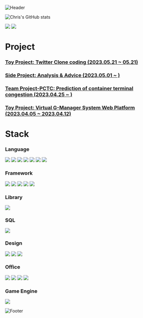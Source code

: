![Header](https://capsule-render.vercel.app/api?type=waving&color=276DC3&height=100&section=header)

![Chris's GitHub stats](https://github-readme-stats.vercel.app/api?username=ChrisEuristic&show_icons=true&theme=github_dark)

<img src="https://img.shields.io/badge/-eanair@kakao.com-3178C6?logo=mail.ru&logoColor=white"> <a href="https://open.kakao.com/o/sO6YhZcf" target="_blank"><img src="https://img.shields.io/badge/-Kakao Talk-FFCD00?logo=kakaotalk&logoColor=white"></a>

# Project

### [Toy Project: Twitter Clone coding (2023.05.21 ~ 05.21)](https://github.com/ChrisEuristic/ToyProject_Cwitter)
### [Side Project: Analysis & Advice (2023.05.01 ~ )](https://github.com/ChrisEuristic/Project_4A)
### [Team Project-PCTC: Prediction of container terminal congestion (2023.04.25 ~ )](https://github.com/ChrisEuristic/TeamProject_PCTC/)
### [Toy Project: Virtual G-Manager System Web Platform (2023.04.05 ~ 2023.04.12)](https://github.com/ChrisEuristic/ToyProject_G-Manager/)


# Stack

### Language

  <img src="https://img.shields.io/badge/-HTML5-E34F26?logo=html5&logoColor=white">   <img src="https://img.shields.io/badge/-CSS3-1572B6?logo=css3&logoColor=white">   <img src="https://img.shields.io/badge/-Javascript-F7DF1E?logo=javascript&logoColor=white">   <img src="https://img.shields.io/badge/-TypeScript-3178C6?logo=typescript&logoColor=white">   <img src="https://img.shields.io/badge/-Java-FF2222?logo=openjdk&logoColor=white">   <img src="https://img.shields.io/badge/-Python-3776AB?logo=python&logoColor=white">   <img src="https://img.shields.io/badge/-C-A8B9CC?logo=c&logoColor=white">

### Framework

  <img src="https://img.shields.io/badge/-Next.JS-000000?logo=next.js&logoColor=white">   <img src="https://img.shields.io/badge/-Express.js-000000?logo=express&logoColor=white">  <img src="https://img.shields.io/badge/-Node.js-339933?logo=node.js&logoColor=white">   <img src="https://img.shields.io/badge/-React Native-61DAFB?logo=react&logoColor=white">   <img src="https://img.shields.io/badge/-Spring Boot-6DB33F?logo=spring boot&logoColor=white">

### Library

  <img src="https://img.shields.io/badge/-React.JS-61DAFB?logo=react&logoColor=white">

### SQL

  <img src="https://img.shields.io/badge/-MySQL-4479A1?logo=mysql&logoColor=white">

### Design

  <img src="https://img.shields.io/badge/-Adobe Photoshop-31A8FF?logo=adobe photoshop&logoColor=white">   <img src="https://img.shields.io/badge/-Adobe Lightroom-31A8FF?logo=adobe lightroom&logoColor=white">   <img src="https://img.shields.io/badge/-Figma-F24E1E?logo=figma&logoColor=white">

### Office

  <img src="https://img.shields.io/badge/-MS Excel-217346?logo=microsoft excel&logoColor=white">   <img src="https://img.shields.io/badge/-MS Access-A4373A?logo=microsoft access&logoColor=white">   <img src="https://img.shields.io/badge/-MS Outlook-0078D4?logo=microsoft outlook&logoColor=white">   <img src="https://img.shields.io/badge/-MS Visio-3955A3?logo=microsoft visio&logoColor=white">

### Game Engine

  <img src="https://img.shields.io/badge/-Unity 2D-FFFFFF?logo=unity&logoColor=black">

![Footer](https://capsule-render.vercel.app/api?type=waving&color=auto&height=100&section=footer)
